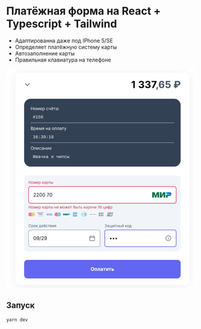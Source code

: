 # Платёжная форма на React + Typescript + Tailwind 

- Адаптированна даже под IPhone 5/SE
- Определяет платёжную систему карты
- Автозаполнение карты
- Правильная клавиатура на телефоне


![Скриншот](docs/screenshot.png)

## Запуск

```
yarn dev
```

